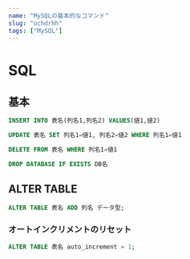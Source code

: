 ```yaml
---
name: "MySQLの基本的なコマンド"
slug: "ochdrhh"
tags: ["MySQL"]
---
```


# SQL

## 基本

```sql
INSERT INTO 表名(列名1,列名2) VALUES(値1,値2)
```

```sql
UPDATE 表名 SET 列名1=値1, 列名2=値2 WHERE 列名1=値1
```

```sql
DELETE FROM 表名 WHERE 列名1=値1
```

```sql
DROP DATABASE IF EXISTS DB名
```


## ALTER TABLE

```sql
ALTER TABLE 表名 ADD 列名 データ型;
```

### オートインクリメントのリセット

```sql
ALTER TABLE 表名 auto_increment = 1;
```



